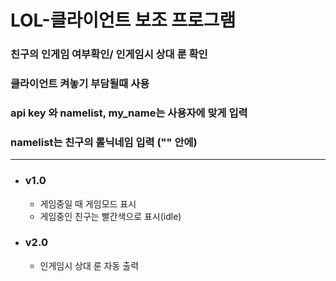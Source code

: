 LOL-클라이언트 보조 프로그램
==============
### 친구의 인게임 여부확인/ 인게임시 상대 룬 확인
### 클라이언트 켜놓기 부담될때 사용
### api key 와 namelist, my_name는 사용자에 맞게 입력
### namelist는 친구의 롤닉네임 입력 ("" 안에)   

-------
- ### v1.0 
  - 게임중일 때 게임모드 표시
  - 게임중인 친구는 빨간색으로 표시(idle)

- ### v2.0
  - 인게임시 상대 룬 자동 출력
